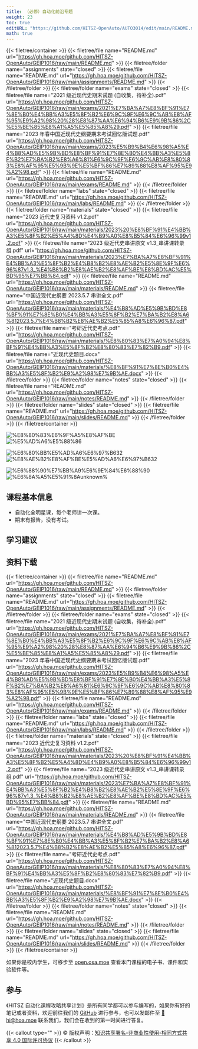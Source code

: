 ```yaml
---
title: （必修）自动化前沿专题
weight: 23
toc: true
editURL: "https://github.com/HITSZ-OpenAuto/AUTO3014/edit/main/README.md"
math: true
---
```


{{< filetree/container >}}
  {{< filetree/file name="README.md" url="https://gh.hoa.moe/github.com/HITSZ-OpenAuto/GEIP1016/raw/main/README.md" >}}
  {{< filetree/folder name="assignments" state="closed" >}}
    {{< filetree/file name="README.md" url="https://gh.hoa.moe/github.com/HITSZ-OpenAuto/GEIP1016/raw/main/assignments/README.md" >}}
  {{< /filetree/folder >}}
  {{< filetree/folder name="exams" state="closed" >}}
    {{< filetree/file name="2021 级近现代史期末试题 (自收集，待补全).pdf" url="https://gh.hoa.moe/github.com/HITSZ-OpenAuto/GEIP1016/raw/main/exams/2021%E7%BA%A7%E8%BF%91%E7%8E%B0%E4%BB%A3%E5%8F%B2%E6%9C%9F%E6%9C%AB%E8%AF%95%E9%A2%98%20%28%E8%87%AA%E6%94%B6%E9%9B%86%2C%E5%BE%85%E8%A1%A5%E5%85%A8%29.pdf" >}}
    {{< filetree/file name="2023 年春中国近现代史纲要期末考试回忆版试题.pdf" url="https://gh.hoa.moe/github.com/HITSZ-OpenAuto/GEIP1016/raw/main/exams/2023%E5%B9%B4%E6%98%A5%E4%B8%AD%E5%9B%BD%E8%BF%91%E7%8E%B0%E4%BB%A3%E5%8F%B2%E7%BA%B2%E8%A6%81%E6%9C%9F%E6%9C%AB%E8%80%83%E8%AF%95%E5%9B%9E%E5%BF%86%E7%89%88%E8%AF%95%E9%A2%98.pdf" >}}
    {{< filetree/file name="README.md" url="https://gh.hoa.moe/github.com/HITSZ-OpenAuto/GEIP1016/raw/main/exams/README.md" >}}
  {{< /filetree/folder >}}
  {{< filetree/folder name="labs" state="closed" >}}
    {{< filetree/file name="README.md" url="https://gh.hoa.moe/github.com/HITSZ-OpenAuto/GEIP1016/raw/main/labs/README.md" >}}
  {{< /filetree/folder >}}
  {{< filetree/folder name="materials" state="closed" >}}
    {{< filetree/file name="2023 近代史复习资料 v1.2.pdf" url="https://gh.hoa.moe/github.com/HITSZ-OpenAuto/GEIP1016/raw/main/materials/2023%20%E8%BF%91%E4%BB%A3%E5%8F%B2%E5%A4%8D%E4%B9%A0%E8%B5%84%E6%96%99v1.2.pdf" >}}
    {{< filetree/file name="2023 级近代史串讲原文 v1.3_串讲课转录组.pdf" url="https://gh.hoa.moe/github.com/HITSZ-OpenAuto/GEIP1016/raw/main/materials/2023%E7%BA%A7%E8%BF%91%E4%BB%A3%E5%8F%B2%E4%B8%B2%E8%AE%B2%E5%8E%9F%E6%96%87v1.3_%E4%B8%B2%E8%AE%B2%E8%AF%BE%E8%BD%AC%E5%BD%95%E7%BB%84.pdf" >}}
    {{< filetree/file name="README.md" url="https://gh.hoa.moe/github.com/HITSZ-OpenAuto/GEIP1016/raw/main/materials/README.md" >}}
    {{< filetree/file name="中国近现代史纲要 2023.5.7 串讲全文.pdf" url="https://gh.hoa.moe/github.com/HITSZ-OpenAuto/GEIP1016/raw/main/materials/%E4%B8%AD%E5%9B%BD%E8%BF%91%E7%8E%B0%E4%BB%A3%E5%8F%B2%E7%BA%B2%E8%A6%812023.5.7%E4%B8%B2%E8%AE%B2%E5%85%A8%E6%96%87.pdf" >}}
    {{< filetree/file name="考研近代史考点.pdf" url="https://gh.hoa.moe/github.com/HITSZ-OpenAuto/GEIP1016/raw/main/materials/%E8%80%83%E7%A0%94%E8%BF%91%E4%BB%A3%E5%8F%B2%E8%80%83%E7%82%B9.pdf" >}}
    {{< filetree/file name="近现代史题目.docx" url="https://gh.hoa.moe/github.com/HITSZ-OpenAuto/GEIP1016/raw/main/materials/%E8%BF%91%E7%8E%B0%E4%BB%A3%E5%8F%B2%E9%A2%98%E7%9B%AE.docx" >}}
  {{< /filetree/folder >}}
  {{< filetree/folder name="notes" state="closed" >}}
    {{< filetree/file name="README.md" url="https://gh.hoa.moe/github.com/HITSZ-OpenAuto/GEIP1016/raw/main/notes/README.md" >}}
  {{< /filetree/folder >}}
  {{< filetree/folder name="slides" state="closed" >}}
    {{< filetree/file name="README.md" url="https://gh.hoa.moe/github.com/HITSZ-OpenAuto/GEIP1016/raw/main/slides/README.md" >}}
  {{< /filetree/folder >}}
{{< /filetree/container >}}

<div class="img-div hx-mt-4 hx-flex-row hx-justify-start hx-items-center">

![%E8%80%83%E6%9F%A5%E8%AF%BE](https://img.shields.io/badge/%E8%80%83%E6%9F%A5%E8%AF%BE-green)
![%E5%AD%A6%E5%88%86](https://img.shields.io/badge/%E5%AD%A6%E5%88%86-2-moccasin)

![%E6%80%BB%E5%AD%A6%E6%97%B632](https://img.shields.io/badge/%E6%80%BB%E5%AD%A6%E6%97%B6-32-gold)
![%E8%AE%B2%E8%AF%BE%E5%AD%A6%E6%97%B632](https://img.shields.io/badge/%E8%AE%B2%E8%AF%BE%E5%AD%A6%E6%97%B6-32-gold)

![%E6%88%90%E7%BB%A9%E6%9E%84%E6%88%90](https://img.shields.io/badge/%E6%88%90%E7%BB%A9%E6%9E%84%E6%88%90-gold)
![%E6%8A%A5%E5%91%8Aunknown%](https://img.shields.io/badge/%E6%8A%A5%E5%91%8A-unknown%25-wheat)


</div>

## 课程基本信息

- 自动化全明星课，每个老师讲一次课。
- 期末有报告，没有考试。

## 学习建议

## 资料下载

{{< filetree/container >}}
  {{< filetree/file name="README.md" url="https://gh.hoa.moe/github.com/HITSZ-OpenAuto/GEIP1016/raw/main/README.md" >}}
  {{< filetree/folder name="assignments" state="closed" >}}
    {{< filetree/file name="README.md" url="https://gh.hoa.moe/github.com/HITSZ-OpenAuto/GEIP1016/raw/main/assignments/README.md" >}}
  {{< /filetree/folder >}}
  {{< filetree/folder name="exams" state="closed" >}}
    {{< filetree/file name="2021 级近现代史期末试题 (自收集，待补全).pdf" url="https://gh.hoa.moe/github.com/HITSZ-OpenAuto/GEIP1016/raw/main/exams/2021%E7%BA%A7%E8%BF%91%E7%8E%B0%E4%BB%A3%E5%8F%B2%E6%9C%9F%E6%9C%AB%E8%AF%95%E9%A2%98%20%28%E8%87%AA%E6%94%B6%E9%9B%86%2C%E5%BE%85%E8%A1%A5%E5%85%A8%29.pdf" >}}
    {{< filetree/file name="2023 年春中国近现代史纲要期末考试回忆版试题.pdf" url="https://gh.hoa.moe/github.com/HITSZ-OpenAuto/GEIP1016/raw/main/exams/2023%E5%B9%B4%E6%98%A5%E4%B8%AD%E5%9B%BD%E8%BF%91%E7%8E%B0%E4%BB%A3%E5%8F%B2%E7%BA%B2%E8%A6%81%E6%9C%9F%E6%9C%AB%E8%80%83%E8%AF%95%E5%9B%9E%E5%BF%86%E7%89%88%E8%AF%95%E9%A2%98.pdf" >}}
    {{< filetree/file name="README.md" url="https://gh.hoa.moe/github.com/HITSZ-OpenAuto/GEIP1016/raw/main/exams/README.md" >}}
  {{< /filetree/folder >}}
  {{< filetree/folder name="labs" state="closed" >}}
    {{< filetree/file name="README.md" url="https://gh.hoa.moe/github.com/HITSZ-OpenAuto/GEIP1016/raw/main/labs/README.md" >}}
  {{< /filetree/folder >}}
  {{< filetree/folder name="materials" state="closed" >}}
    {{< filetree/file name="2023 近代史复习资料 v1.2.pdf" url="https://gh.hoa.moe/github.com/HITSZ-OpenAuto/GEIP1016/raw/main/materials/2023%20%E8%BF%91%E4%BB%A3%E5%8F%B2%E5%A4%8D%E4%B9%A0%E8%B5%84%E6%96%99v1.2.pdf" >}}
    {{< filetree/file name="2023 级近代史串讲原文 v1.3_串讲课转录组.pdf" url="https://gh.hoa.moe/github.com/HITSZ-OpenAuto/GEIP1016/raw/main/materials/2023%E7%BA%A7%E8%BF%91%E4%BB%A3%E5%8F%B2%E4%B8%B2%E8%AE%B2%E5%8E%9F%E6%96%87v1.3_%E4%B8%B2%E8%AE%B2%E8%AF%BE%E8%BD%AC%E5%BD%95%E7%BB%84.pdf" >}}
    {{< filetree/file name="README.md" url="https://gh.hoa.moe/github.com/HITSZ-OpenAuto/GEIP1016/raw/main/materials/README.md" >}}
    {{< filetree/file name="中国近现代史纲要 2023.5.7 串讲全文.pdf" url="https://gh.hoa.moe/github.com/HITSZ-OpenAuto/GEIP1016/raw/main/materials/%E4%B8%AD%E5%9B%BD%E8%BF%91%E7%8E%B0%E4%BB%A3%E5%8F%B2%E7%BA%B2%E8%A6%812023.5.7%E4%B8%B2%E8%AE%B2%E5%85%A8%E6%96%87.pdf" >}}
    {{< filetree/file name="考研近代史考点.pdf" url="https://gh.hoa.moe/github.com/HITSZ-OpenAuto/GEIP1016/raw/main/materials/%E8%80%83%E7%A0%94%E8%BF%91%E4%BB%A3%E5%8F%B2%E8%80%83%E7%82%B9.pdf" >}}
    {{< filetree/file name="近现代史题目.docx" url="https://gh.hoa.moe/github.com/HITSZ-OpenAuto/GEIP1016/raw/main/materials/%E8%BF%91%E7%8E%B0%E4%BB%A3%E5%8F%B2%E9%A2%98%E7%9B%AE.docx" >}}
  {{< /filetree/folder >}}
  {{< filetree/folder name="notes" state="closed" >}}
    {{< filetree/file name="README.md" url="https://gh.hoa.moe/github.com/HITSZ-OpenAuto/GEIP1016/raw/main/notes/README.md" >}}
  {{< /filetree/folder >}}
  {{< filetree/folder name="slides" state="closed" >}}
    {{< filetree/file name="README.md" url="https://gh.hoa.moe/github.com/HITSZ-OpenAuto/GEIP1016/raw/main/slides/README.md" >}}
  {{< /filetree/folder >}}
{{< /filetree/container >}}

如果你是校内学生，可移步至 <a href='https://open.osa.moe/openauto/AUTO3014'>open.osa.moe</a> 查看本门课程的电子书、课件和实验软件等。

## 参与

《HITSZ 自动化课程攻略共享计划》是所有同学都可以参与编写的，如果你有好的笔记或者资料，欢迎前往我们的 [GitHub](https://github.com/HITSZ-OpenAuto) 进行参与，也可以发邮件至 [📮hi@hoa.moe](mailto:hi@hoa.moe) 联系我们，我们会在收到的第一时间进行答复。

{{< callout type="" >}}
  © 版权声明：[知识共享署名-非商业性使用-相同方式共享 4.0 国际许可协议](https://creativecommons.org/licenses/by-nc-sa/4.0/)
{{< /callout >}}
